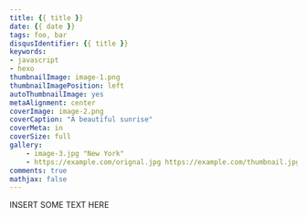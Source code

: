 ```yaml
---
title: {{ title }}
date: {{ date }}
tags: foo, bar
disqusIdentifier: {{ title }}
keywords:
- javascript
- hexo
thumbnailImage: image-1.png
thumbnailImagePosition: left
autoThumbnailImage: yes
metaAlignment: center
coverImage: image-2.png
coverCaption: "A beautiful sunrise"
coverMeta: in
coverSize: full
gallery:
    - image-3.jpg "New York"
    - https://example.com/orignal.jpg https://example.com/thumbnail.jpg "Sidney"
comments: true
mathjax: false
---
```


INSERT SOME TEXT HERE

<!-- more -->
